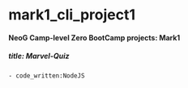 # mark1_cli_project1
#### NeoG Camp-level Zero BootCamp projects: Mark1
  ##### title: Marvel-Quiz
    - code_written:NodeJS
   
